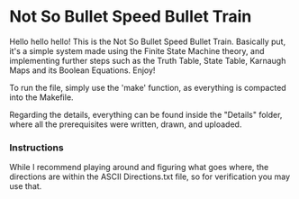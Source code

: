 # Not So Bullet Speed Bullet Train

Hello hello hello! This is the Not So Bullet Speed Bullet Train. Basically put, it's a simple system made using the Finite State Machine theory,
and implementing further steps such as the Truth Table, State Table, Karnaugh Maps and its Boolean Equations. Enjoy!

To run the file, simply use the 'make' function, as everything is compacted into the Makefile. 

Regarding the details, everything can be found inside the "Details" folder, where all the prerequisites were written, drawn, and uploaded.

### Instructions
While I recommend playing around and figuring what goes where, the directions are within the ASCII Directions.txt file, so for verification you may use that.
